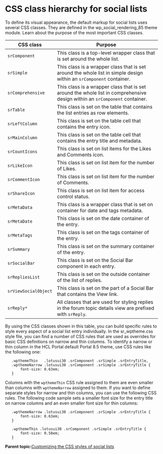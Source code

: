 # CSS class hierarchy for social lists

To define its visual appearance, the default markup for social lists uses several CSS classes. They are defined in the wp\_social\_rendering\_85 theme module. Learn about the purpose of the most important CSS classes.

|CSS class|Purpose|
|---------|-------|
|`srComponent`|This class is a top-level wrapper class that is set around the whole list.|
|`srSimple`|This class is a wrapper class that is set around the whole list in simple design within an `srComponent` container.|
|`srComprehensive`|This class is a wrapper class that is set around the whole list in comprehensive design within an `srComponent` container.|
|`srTable`|This class is set on the table that contains the list entries as row elements.|
|`srLeftColumn`|This class is set on the table cell that contains the entry icon.|
|`srMainColumn`|This class is set on the table cell that contains the entry title and metadata.|
|`srCountIcons`|This class is set on list items for the Likes and Comments icon.|
|`srLikeIcon`|This class is set on list item for the number of Likes.|
|`srCommentIcon`|This class is set on list item for the number of Comments.|
|`srShareIcon`|This class is set on list item for access control status.|
|`srMetaData`|This class is a wrapper class that is set on container for date and tags metadata.|
|`srMetaDate`|This class is set on the date container of the entry.|
|`srMetaTags`|This class is set on the tags container of the entry.|
|`srSummary`|This class is set on the summary container of the entry.|
|`srSocialBar`|This class is set on the Social Bar component in each entry.|
|`srRepliesList`|This class is set on the outside container of the list of replies.|
|`srViewSocialObject`|This class is set on the part of a Social Bar that contains the View link.|
|`srReply*`|All classes that are used for styling replies in the forum topic details view are prefixed with `srReply`.|

By using the CSS classes shown in this table, you can build specific rules to style every aspect of a social list entry individually. In the sr\_wptheme.css style file, you can find a number of CSS rules that are used as overrides for basic CSS definitions on narrow and thin columns. To identify a narrow or thin column in the HCL Portal default Portal 8.5 theme, use CSS rules like the following one:

```
   .wpthemeThin   .lotusui30 .srComponent .srSimple .srEntryTitle,
   .wpthemeNarrow .lotusui30 .srComponent .srSimple .srEntryTitle {
       font-size: 0.63em;
   }

```

Columns with the `wpthemeThin` CSS rule assigned to them are even smaller than columns with `wpthemeNarrow` assigned to them. If you want to define separate styles for narrow and thin columns, you can use the following CSS rules. The following code sample sets a smaller font size for the entry title on narrow columns and an even smaller font size for thin columns:

```
   .wpthemeNarrow .lotusui30 .srComponent .srSimple .srEntryTitle {
       font-size: 0.63em;
   }

   .wpthemeThin .lotusui30 .srComponent .srSimple .srEntryTitle {
       font-size: 0.58em;
   }

```

**Parent topic:**[Customizing the CSS styles of social lists](../social/soc_rendr_custom_css_styles.md)

